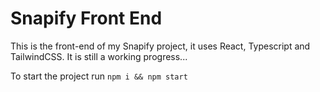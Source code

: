 <h1>Snapify Front End</h1>
<p>This is the front-end of my Snapify project, it uses React, Typescript and TailwindCSS. It is still a working progress...</p>
To start the project run <code>npm i && npm start </code>

